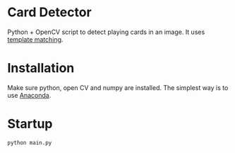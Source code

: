 # Card Detector
Python + OpenCV script to detect playing cards in an image. It uses [template matching](http://docs.opencv.org/3.1.0/d4/dc6/tutorial_py_template_matching.html).

# Installation
Make sure python, open CV and numpy are installed. The simplest way is to use [Anaconda](https://www.continuum.io/downloads).

# Startup

```
python main.py
```